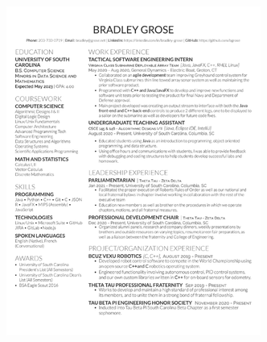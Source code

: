 ![alt text](https://github.com/bgrose/Bradley-Grose-Resume/blob/main/BradleyGroseResume3.6.jpg?raw=true)

